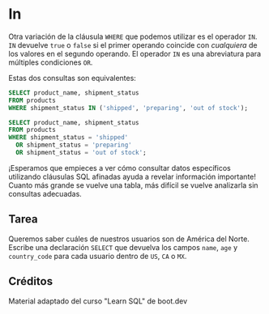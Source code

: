 # In

Otra variación de la cláusula `WHERE` que podemos utilizar es el operador `IN`. `IN` devuelve `true` o `false` si el primer operando coincide con *cualquiera* de los valores en el segundo operando. El operador `IN` es una abreviatura para múltiples condiciones `OR`.

Estas dos consultas son equivalentes:

```sql
SELECT product_name, shipment_status
FROM products
WHERE shipment_status IN ('shipped', 'preparing', 'out of stock');
```

```sql
SELECT product_name, shipment_status
FROM products
WHERE shipment_status = 'shipped'
  OR shipment_status = 'preparing'
  OR shipment_status = 'out of stock';
```

¡Esperamos que empieces a ver cómo consultar datos específicos utilizando cláusulas SQL afinadas ayuda a revelar información importante! Cuanto más grande se vuelve una tabla, más difícil se vuelve analizarla sin consultas adecuadas.

## Tarea

Queremos saber cuáles de nuestros usuarios son de América del Norte. Escribe una declaración `SELECT` que devuelva los campos `name`, `age` y `country_code` para cada usuario dentro de `US`, `CA` o `MX`.

## Créditos

Material adaptado del curso "Learn SQL" de boot.dev